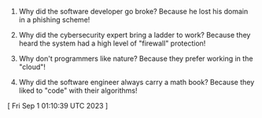  
1. Why did the software developer go broke? Because he lost his domain in a phishing scheme!

2. Why did the cybersecurity expert bring a ladder to work? Because they heard the system had a high level of "firewall" protection!

3. Why don't programmers like nature? Because they prefer working in the "cloud"!

4. Why did the software engineer always carry a math book? Because they liked to "code" with their algorithms!
 
[ 
Fri Sep  1 01:10:39 UTC 2023
 ]
